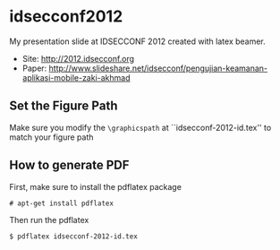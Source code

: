 idsecconf2012
=============

My presentation slide at IDSECCONF 2012 created with latex beamer. 

- Site: http://2012.idsecconf.org 
- Paper: http://www.slideshare.net/idsecconf/pengujian-keamanan-aplikasi-mobile-zaki-akhmad

Set the Figure Path
-------------------
Make sure you modify the ``\graphicspath`` at ``idsecconf-2012-id.tex'' to match your figure path 

How to generate PDF
-------------------

First, make sure to install the pdflatex package

``# apt-get install pdflatex``

Then run the pdflatex

``$ pdflatex idsecconf-2012-id.tex``
